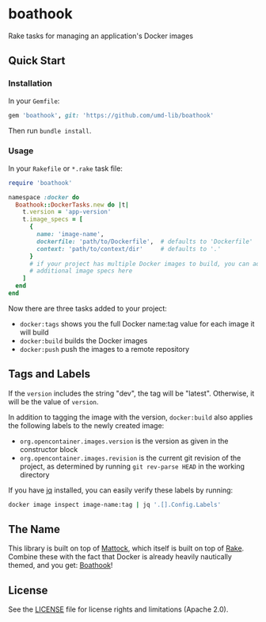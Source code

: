 # boathook

Rake tasks for managing an application's Docker images

## Quick Start

### Installation

In your `Gemfile`:

```ruby
gem 'boathook', git: 'https://github.com/umd-lib/boathook'
```

Then run `bundle install`.

### Usage

In your `Rakefile` or `*.rake` task file:

```ruby
require 'boathook'

namespace :docker do
  Boathook::DockerTasks.new do |t|
    t.version = 'app-version'
    t.image_specs = [
      {
        name: 'image-name',
        dockerfile: 'path/to/Dockerfile',  # defaults to 'Dockerfile'
        context: 'path/to/context/dir'     # defaults to '.'
      }
      # if your project has multiple Docker images to build, you can add
      # additional image specs here
    ]
  end
end
```

Now there are three tasks added to your project:

* `docker:tags` shows you the full Docker name:tag value for each image it will build
* `docker:build` builds the Docker images
* `docker:push` push the images to a remote repository

## Tags and Labels

If the `version` includes the string "dev", the tag will be "latest". Otherwise, it will be the value of `version`.

In addition to tagging the image with the version, `docker:build` also applies the following labels to the newly created image:

* `org.opencontainer.images.version` is the version as given in the constructor block
* `org.opencontainer.images.revision` is the current git revision of the project, as determined by running `git rev-parse HEAD` in the working directory

If you have [jq] installed, you can easily verify these labels by running:

```bash
docker image inspect image-name:tag | jq '.[].Config.Labels'
```

## The Name

This library is built on top of [Mattock], which itself is built on top of [Rake]. Combine these with the fact that Docker is already heavily nautically themed, and you get: [Boathook]!

## License

See the [LICENSE](LICENSE) file for license rights and limitations (Apache 2.0).

[jq]: https://stedolan.github.io/jq/
[Mattock]: https://rubygems.org/gems/mattock
[Rake]: https://ruby.github.io/rake/
[Boathook]: https://github.com/umd-lib/boathook

